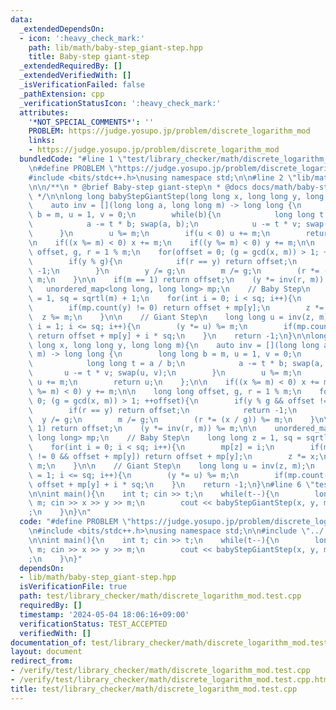 ```yaml
---
data:
  _extendedDependsOn:
  - icon: ':heavy_check_mark:'
    path: lib/math/baby-step_giant-step.hpp
    title: Baby-step giant-step
  _extendedRequiredBy: []
  _extendedVerifiedWith: []
  _isVerificationFailed: false
  _pathExtension: cpp
  _verificationStatusIcon: ':heavy_check_mark:'
  attributes:
    '*NOT_SPECIAL_COMMENTS*': ''
    PROBLEM: https://judge.yosupo.jp/problem/discrete_logarithm_mod
    links:
    - https://judge.yosupo.jp/problem/discrete_logarithm_mod
  bundledCode: "#line 1 \"test/library_checker/math/discrete_logarithm_mod.test.cpp\"\
    \n#define PROBLEM \"https://judge.yosupo.jp/problem/discrete_logarithm_mod\"\n\
    #include <bits/stdc++.h>\nusing namespace std;\n\n#line 2 \"lib/math/baby-step_giant-step.hpp\"\
    \n\n/**\n * @brief Baby-step giant-step\n * @docs docs/math/baby-step_giant-step.md\n\
    \ */\n\nlong long babyStepGiantStep(long long x, long long y, long long m){\n\
    \    auto inv = [](long long a, long long m) -> long long {\n        long long\
    \ b = m, u = 1, v = 0;\n        while(b){\n            long long t = a / b;\n\
    \            a -= t * b; swap(a, b);\n            u -= t * v; swap(u, v);\n  \
    \      }\n        u %= m;\n        if(u < 0) u += m;\n        return u;\n    };\n\
    \n    if((x %= m) < 0) x += m;\n    if((y %= m) < 0) y += m;\n\n    long long\
    \ offset, g, r = 1 % m;\n    for(offset = 0; (g = gcd(x, m)) > 1; ++offset){\n\
    \        if(y % g){\n            if(r == y) return offset;\n            return\
    \ -1;\n        }\n        y /= g;\n        m /= g;\n        (r *= (x / g)) %=\
    \ m;\n    }\n\n    if(m == 1) return offset;\n    (y *= inv(r, m)) %= m;\n\n \
    \   unordered_map<long long, long long> mp;\n    // Baby Step\n    long long z\
    \ = 1, sq = sqrtl(m) + 1;\n    for(int i = 0; i < sq; i++){\n        mp[z] = i;\n\
    \        if(mp.count(y) != 0) return offset + mp[y];\n        z *= x;\n      \
    \  z %= m;\n    }\n\n    // Giant Step\n    long long u = inv(z, m);\n    for(int\
    \ i = 1; i <= sq; i++){\n        (y *= u) %= m;\n        if(mp.count(y) != 0)\
    \ return offset + mp[y] + i * sq;\n    }\n    return -1;\n}\n\nlong long babyStepGiantStepP(long\
    \ long x, long long y, long long m){\n    auto inv = [](long long a, long long\
    \ m) -> long long {\n        long long b = m, u = 1, v = 0;\n        while(b){\n\
    \            long long t = a / b;\n            a -= t * b; swap(a, b);\n     \
    \       u -= t * v; swap(u, v);\n        }\n        u %= m;\n        if(u < 0)\
    \ u += m;\n        return u;\n    };\n\n    if((x %= m) < 0) x += m;\n    if((y\
    \ %= m) < 0) y += m;\n\n    long long offset, g, r = 1 % m;\n    for(offset =\
    \ 0; (g = gcd(x, m)) > 1; ++offset){\n        if(y % g && offset != 0){\n    \
    \        if(r == y) return offset;\n            return -1;\n        }\n      \
    \  y /= g;\n        m /= g;\n        (r *= (x / g)) %= m;\n    }\n\n    if(m ==\
    \ 1) return offset;\n    (y *= inv(r, m)) %= m;\n\n    unordered_map<long long,\
    \ long long> mp;\n    // Baby Step\n    long long z = 1, sq = sqrtl(m) + 1;\n\
    \    for(int i = 0; i < sq; i++){\n        mp[z] = i;\n        if(mp.count(y)\
    \ != 0 && offset + mp[y]) return offset + mp[y];\n        z *= x;\n        z %=\
    \ m;\n    }\n\n    // Giant Step\n    long long u = inv(z, m);\n    for(int i\
    \ = 1; i <= sq; i++){\n        (y *= u) %= m;\n        if(mp.count(y) != 0) return\
    \ offset + mp[y] + i * sq;\n    }\n    return -1;\n}\n#line 6 \"test/library_checker/math/discrete_logarithm_mod.test.cpp\"\
    \n\nint main(){\n    int t; cin >> t;\n    while(t--){\n        long long x, y,\
    \ m; cin >> x >> y >> m;\n        cout << babyStepGiantStep(x, y, m) << \"\\n\"\
    ;\n    }\n}\n"
  code: "#define PROBLEM \"https://judge.yosupo.jp/problem/discrete_logarithm_mod\"\
    \n#include <bits/stdc++.h>\nusing namespace std;\n\n#include \"../../../lib/math/baby-step_giant-step.hpp\"\
    \n\nint main(){\n    int t; cin >> t;\n    while(t--){\n        long long x, y,\
    \ m; cin >> x >> y >> m;\n        cout << babyStepGiantStep(x, y, m) << \"\\n\"\
    ;\n    }\n}"
  dependsOn:
  - lib/math/baby-step_giant-step.hpp
  isVerificationFile: true
  path: test/library_checker/math/discrete_logarithm_mod.test.cpp
  requiredBy: []
  timestamp: '2024-05-04 18:06:16+09:00'
  verificationStatus: TEST_ACCEPTED
  verifiedWith: []
documentation_of: test/library_checker/math/discrete_logarithm_mod.test.cpp
layout: document
redirect_from:
- /verify/test/library_checker/math/discrete_logarithm_mod.test.cpp
- /verify/test/library_checker/math/discrete_logarithm_mod.test.cpp.html
title: test/library_checker/math/discrete_logarithm_mod.test.cpp
---
```

